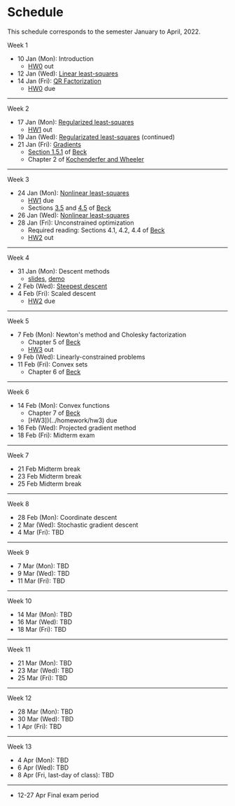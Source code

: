 # Schedule

This schedule corresponds to the semester January to April, 2022.

<!-- | week | date | notes | hw
|---|---|---|---
| 1 | 10 Jan (Mon) | Introduction | [HW0](../homework/hw0) out | -->


[BeckLink]: https://epubs.siam.org/doi/book/10.1137/1.9781611973655
[KochenderferLink]: https://algorithmsbook.com/optimization/files/optimization.pdf

Week 1

- 10 Jan (Mon): Introduction 
  - [HW0](../homework/hw0) out
- 12 Jan (Wed): [Linear least-squares](least-squares)
- 14 Jan (Fri): [QR Factorization](qr-factorization)
  - [HW0](../homework/hw0) due 
----
Week 2

- 17 Jan (Mon): [Regularized least-squares](regularized-least-squares)
  - [HW1](../homework/hw1) out
- 19 Jan (Wed): [Regularizated least-squares](regularized-least-squares) (continued)
- 21 Jan (Fri): [Gradients](gradients)
  - [Section 1.5.1](https://doi.org/10.1137/1.9781611973655.ch3) of [Beck][BeckLink]
  - Chapter 2 of [Kochenderfer and Wheeler][KochenderferLink]

----
Week 3
- 24 Jan (Mon): [Nonlinear least-squares](nonlinear-least-squares)
  - [HW1](../homework/hw1) due
  - Sections [3.5](https://doi.org/10.1137/1.9781611973655.ch3) and [4.5](https://epubs.siam.org/doi/abs/10.1137/1.9781611973655.ch4) of [Beck][BeckLink]
- 26 Jan (Wed): [Nonlinear least-squares](nonlinear-least-squares)
- 28 Jan (Fri): Unconstrained optimization
  - Required reading: Sections 4.1, 4.2, 4.4 of [Beck][BeckLink]
  - [HW2](../homework/hw2) out


----
Week 4

- 31 Jan (Mon): Descent methods
  - [slides](/notes/gradient-descent.pdf), [demo](/notes/gradient-descent)
-  2 Feb (Wed): [Steepest descent](/notes/scaled-and-newton-descent.pdf)
-  4 Feb (Fri): Scaled descent
   -  [HW2](../homework/hw2) due

----
Week 5


-  7 Feb (Mon): Newton's method and Cholesky factorization
   - Chapter 5 of [Beck][BeckLink]
   - [HW3](../homework/hw3) out
-  9 Feb (Wed): Linearly-constrained problems
- 11 Feb (Fri): Convex sets
  - Chapter 6 of [Beck][BeckLink]

----
Week 6


- 14 Feb (Mon): Convex functions 
   - Chapter 7 of [Beck][BeckLink]
   - [HW3])(../homework/hw3) due
- 16 Feb (Wed): Projected gradient method
- 18 Feb (Fri): Midterm exam

----
Week 7


- 21 Feb  Midterm break
- 23 Feb  Midterm break
- 25 Feb  Midterm break

----
Week 8


- 28 Feb (Mon): Coordinate descent
-  2 Mar (Wed): Stochastic gradient descent
-  4 Mar (Fri): TBD

----
Week 9


-  7 Mar (Mon): TBD
-  9 Mar (Wed): TBD
- 11 Mar (Fri): TBD

----
Week 10


- 14 Mar (Mon): TBD
- 16 Mar (Wed): TBD
- 18 Mar (Fri): TBD

----
Week 11


- 21 Mar (Mon): TBD
- 23 Mar (Wed): TBD
- 25 Mar (Fri): TBD

----
Week 12


- 28 Mar (Mon): TBD
- 30 Mar (Wed): TBD
-  1 Apr (Fri): TBD

----
Week 13


-  4 Apr (Mon): TBD
-  6 Apr (Wed): TBD
-  8 Apr (Fri, last-day of class): TBD
  
----

- 12-27 Apr Final exam period
